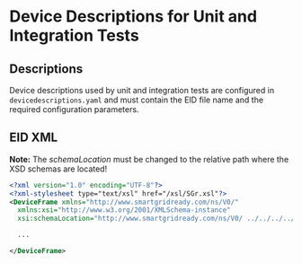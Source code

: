 # Device Descriptions for Unit and Integration Tests

## Descriptions

Device descriptions used by unit and integration tests are configured in `devicedescriptions.yaml`
and must contain the EID file name and the required configuration parameters.


## EID XML

**Note:** The _schemaLocation_ must be changed to the relative path where the XSD schemas are located!

```xml
<?xml version="1.0" encoding="UTF-8"?>
<?xml-stylesheet type="text/xsl" href="/xsl/SGr.xsl"?>
<DeviceFrame xmlns="http://www.smartgridready.com/ns/V0/"
  xmlns:xsi="http://www.w3.org/2001/XMLSchema-instance"
  xsi:schemaLocation="http://www.smartgridready.com/ns/V0/ ../../../../../SGrSpecifications/SchemaDatabase/SGr/Product/Product.xsd">

  ...

</DeviceFrame>
```
